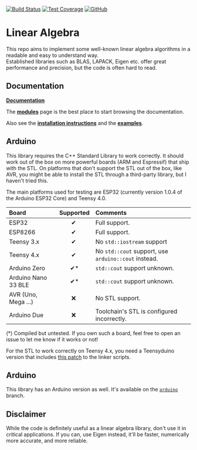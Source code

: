 [![Build Status](https://github.com/tttapa/Linear-Algebra/workflows/CI%20Tests/badge.svg)](https://github.com/tttapa/Linear-Algebra/actions)
[![Test Coverage](https://img.shields.io/endpoint?url=https://tttapa.github.io/Linear-Algebra/Coverage/shield.io.coverage.json)](https://tttapa.github.io/Linear-Algebra/Coverage/index.html)
[![GitHub](https://img.shields.io/github/stars/tttapa/Linear-Algebra?label=GitHub&logo=github)](https://github.com/tttapa/Linear-Algebra/tree/arduino)


# Linear Algebra

This repo aims to implement some well-known linear algebra algorithms in a 
readable and easy to understand way.  
Established libraries such as BLAS, LAPACK, Eigen etc. offer great performance
and precision, but the code is often hard to read.

## Documentation

[**Documentation**](https://tttapa.github.io/Linear-Algebra/arduino/Doxygen/index.html)

The [**modules**](https://tttapa.github.io/Linear-Algebra/arduino/Doxygen/modules.html)
page is the best place to start browsing the documentation.

Also see the [**installation instructions**](https://tttapa.github.io/Linear-Algebra/arduino/Doxygen/d8/da8/md_pages_Installation.html)
and the [**examples**](https://tttapa.github.io/Linear-Algebra/arduino/Doxygen/examples.html).

## Arduino

This library requires the C++ Standard Library to work correctly. It should work
out of the box on more powerful boards (ARM and Espressif) that ship with the
STL. On platforms that don't support the STL out of the box, like AVR, you 
might be able to install the STL through a third-party library, but I haven't 
tried this.

The main platforms used for testing are ESP32 (currently version 1.0.4 of the
Arduino ESP32 Core) and Teensy 4.0.

|    Board            | Supported | Comments                                             |
|:--------------------|:---------:|:-----------------------------------------------------|
| ESP32               |     ✔     | Full support.                                        |
| ESP8266             |     ✔     | Full support.                                        |
| Teensy 3.x          |     ✔     | No `std::iostream` support                           |
| Teensy 4.x          |     ✔     | No `std::cout` support, use `arduino::cout` instead. |
| Arduino Zero        |     ✔*    | `std::cout` support unknown.                         |
| Arduino Nano 33 BLE |     ✔*    | `std::cout` support unknown.                         |
| AVR (Uno, Mega ...) |    ❌     | No STL support.                                      |
| Arduino Due         |    ❌     | Toolchain's STL is configured incorrectly.           |

(*) Compiled but untested. If you own such a board, feel free to open an issue
to let me know if it works or not!

For the STL to work correctly on Teensy 4.x, you need a Teensyduino version that
includes [this patch](https://github.com/PaulStoffregen/cores/commit/2f8568659cb7553ca12e5ca2d0358df9d30427a6) 
to the linker scripts.

## Arduino

This library has an Arduino version as well. It's available on the 
[`arduino`](https://github.com/tttapa/Linear-Algebra/tree/arduino) branch.

## Disclaimer

While the code is definitely useful as a linear algebra library, don't use it
in critical applications. If you can, use Eigen instead, it'll be faster, 
numerically more accurate, and more reliable.